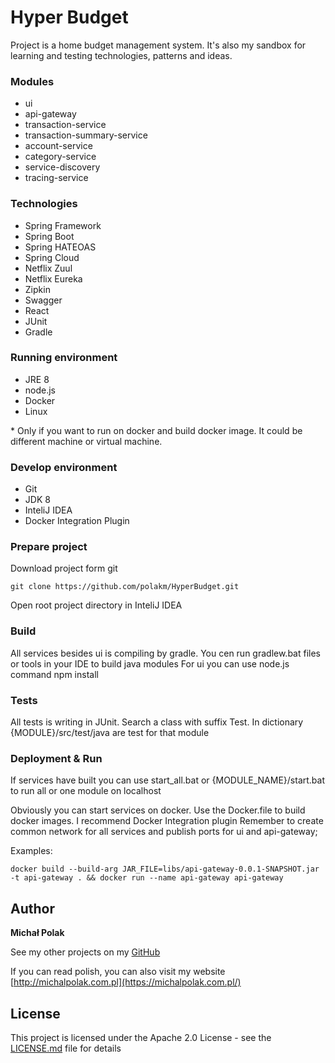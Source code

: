 # Hyper Budget

Project is a home budget management system. It's also my sandbox for learning and testing technologies, patterns and ideas.

### Modules

- ui
- api-gateway
- transaction-service
- transaction-summary-service
- account-service
- category-service
- service-discovery
- tracing-service

### Technologies

- Spring Framework
- Spring Boot
- Spring HATEOAS
- Spring Cloud
- Netflix Zuul
- Netflix Eureka
- Zipkin
- Swagger
- React
- JUnit
- Gradle

### Running environment

- JRE 8
- node.js
- Docker
- Linux

\* Only if you want to run on docker and build docker image. 
It could be different machine or virtual machine.

### Develop environment

- Git
- JDK 8
- InteliJ IDEA
- Docker Integration Plugin

### Prepare project

Download project form git 

```
git clone https://github.com/polakm/HyperBudget.git
```

Open root project directory in InteliJ IDEA

### Build

All services besides ui is compiling by gradle.
You cen run gradlew.bat files or tools in your IDE to build java modules
For ui you can use node.js command npm install

### Tests

All tests is writing in JUnit. Search a class with suffix Test.
In dictionary {MODULE}/src/test/java are test for that module

### Deployment & Run

If services have built you can use start_all.bat or {MODULE_NAME}/start.bat to run all or one module on localhost

Obviously you can start services on docker. Use the Docker.file to build docker images.
I recommend Docker Integration plugin
Remember to create common network for all services and publish ports for ui and api-gateway;

Examples:
```
docker build --build-arg JAR_FILE=libs/api-gateway-0.0.1-SNAPSHOT.jar -t api-gateway . && docker run --name api-gateway api-gateway
```

## Author

**Michał Polak**

See my other projects on my [GitHub](https://github.com/polakm)

If you can read polish, you can also visit my website [http://michalpolak.com.pl](https://michalpolak.com.pl/)

## License

This project is licensed under the Apache 2.0 License - see the [LICENSE.md](LICENSE.md) file for details
